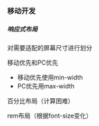 ### 移动开发

##### 响应式布局

对需要适配的屏幕尺寸进行划分

移动优先和PC优先

- 移动优先使用min-width
- PC优先用max-width

百分比布局（计算困难）

rem布局（根据font-size变化）

